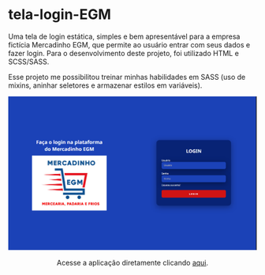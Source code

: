 # tela-login-EGM
Uma tela de login estática, simples e bem apresentável para a empresa fictícia Mercadinho EGM, que permite ao usuário entrar com seus dados e fazer login. Para o desenvolvimento deste projeto, foi utilizado HTML e SCSS/SASS.

Esse projeto me possibilitou treinar minhas habilidades em SASS (uso de mixins, aninhar seletores e
armazenar estilos em variáveis).

<img src="https://github.com/GabrielLima5/imagens-projetos/blob/main/images/Tela%20Login%20EGM.png">

<p align="center">Acesse a aplicação diretamente clicando <a href="https://gabriellima5.github.io/tela-login-EGM/">aqui</a>.</p>
